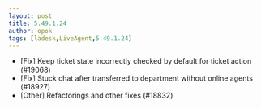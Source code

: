 ```yaml
---
layout: post
title: 5.49.1.24
author: opok
tags: [ladesk,LiveAgent,5.49.1.24]
---
```

- [Fix] Keep ticket state incorrectly checked by default for ticket action (#19068)
- [Fix] Stuck chat after transferred to department without online agents (#18927)
- [Other] Refactorings and other fixes (#18832)
